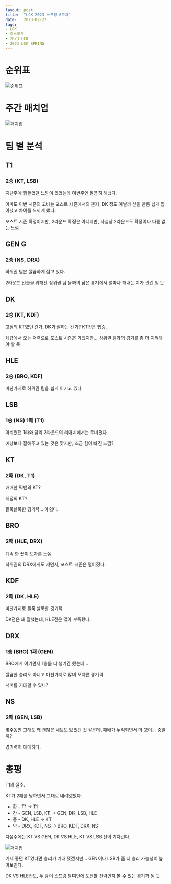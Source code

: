 ```yaml
---
layout: post
title:  "LCK 2023 스프링 6주차"
date:   2023-02-27
tags:
- LCK
- 이스포츠
- 2023 LCK
- 2023 LCK SPRING
---
```


# 순위표

![순위표](../fan/img/2023/lck/spring_week6.jpg)

# 주간 매치업

![매치업](../fan/img/2023/lck/spring_week6_matchup.png)

# 팀 별 분석

## T1

### 2승 (KT, LSB)

지난주에 힘들었던 느낌이 있었는데 이번주엔 깔끔히 해냈다.

아마도 이번 시즌의 고비는 포스트 시즌에서의 젠지, DK 정도 아닐까 싶을 만큼 쉽게 잡아냈고 차이를 느끼게 했다.

포스트 시즌 확정이지만, 2라운드 확정은 아니지만, 사실상 2라운드도 확정이나 다름 없는 느낌

## GEN G

### 2승 (NS, DRX)

하위권 팀은 깔끔하게 잡고 있다.

2라운드 진출을 위해선 상위권 팀 들과의 남은 경기에서 얼마나 해내는 지가 관건 일 듯

## DK

### 2승 (KT, KDF)

고점의 KT였던 건가, DK가 잘하는 건가? KT전은 압승.

체급에서 오는 저력으로 포스트 시즌은 가겠지만... 상위권 팀과의 경기를 좀 더 지켜봐야 할 듯

## HLE

### 2승 (BRO, KDF)

마찬가지로 하위권 팀을 쉽게 이기고 있다

## LSB

### 1승 (NS) 1패 (T1)

아쉬웠던 1라와 달리 2라운드의 리매치에서는 무너졌다.

예상보다 잘해주고 있는 것은 맞지만, 조금 힘이 빠진 느낌?

## KT

### 2패 (DK, T1)

애매한 픽밴의 KT?

저점의 KT?

들쭉날쭉한 경기력... 아쉽다.

## BRO

### 2패 (HLE, DRX)

계속 한 끗이 모자른 느낌

하위권의 DRX에게도 지면서, 포스트 시즌은 멀어졌다.

## KDF

### 2패 (DK, HLE)

마찬가지로 들죽 날쭉한 경기력

DK전은 꽤 잘했는데, HLE전은 많이 부족했다.

## DRX

### 1승 (BRO) 1패 (GEN)

BRO에게 이기면서 1승을 더 챙기긴 했는데...

깔끔한 승리도 아니고 마찬가지로 많이 모자른 경기력

서머를 기대할 수 있나?

## NS

### 2패 (GEN, LSB)

몇주동안 그래도 꽤 괜찮은 세트도 있었던 것 같은데, 패배가 누적되면서 더 꼬이는 중일까?

경기력이 애매하다.

# 총평

T1의 질주.

KT가 2패를 당하면서 그대로 내려앉았다.

* 황 - T1 -> T1
* 강 - GEN, LSB, KT -> GEN, DK, LSB, HLE
* 중 - DK, HLE -> KT
* 약 - DRX, KDF, NS -> BRO, KDF, DRX, NS

다음주에는 KT VS GEN, DK VS HLE, KT VS LSB 전이 기다린다.

![매치업](../fan/img/2023/lck/spring_week7_matchup.png)

기세 좋던 KT였다면 승리가 기대 됐겠지만... GEN이나 LSB가 좀 더 승리 가능성이 높아보인다.

DK VS HLE전도, 두 팀이 스프링 챔피언에 도전할 전력인지 볼 수 있는 경기가 될 듯
